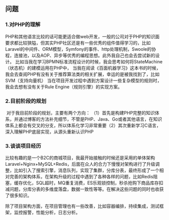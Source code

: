 ## 问题

### 1.对PHP的理解

​	PHP和其他语言比较的话可能更适合做web开发，一般的公司对于PHP的知识面要求都比较狭隘，但其实PHP社区还是有一些优秀的组件值得学习的，比如Laravel的中间件、ORM模型，Symfony的事件、http处理机制，Swoole的协程，连接池，以及AOP、异步等优秀的编程思想。此外我自己也会去尝试新的设计。
比如当我在学习BPMN标准流程设计的时候，我会思考如何将StateMachine（状态机）的建模运用在PHP中，
当我在阅读《百面机器学习》这本书的时候，我会去查阅PHP有没有关于推荐算法类的相关扩展，幸运的是被我找到了，比如SVM（支持向量机）
当在项目开发过程中遇到方案设计一些复杂模型的规则时，我会去想有没有关于Rule Engine（规则引擎）的实现方案。

### 2.目前阶段的规划

​	对于我目前阶段的规划，主要有两个方向：
​	（1）首先是构建PHP完整的知识体系，并通过博客的方法补充细节，不管是PHP、Java、Go或者其他语言，在知识体系上都会有交叉的分支，所以体系化学习非常重要
​	（2）其次重新学习C语言， 深入理解PHP底层实现，从源头重新认识PHP

### 3.谈谈项目经历

​	比较有趣的是一个B2C的商城项目，我最开始接触的时候还是采用的单体架构Laravel+Nginx+MySQL+Redis，后面在众人的合力下慢慢对架构进行了升级调整，比如引入了搜索引擎，消息队列，实现了集群，分库分表，最终形成了一个相对完善的架构体系，在架构升级的过程中遇到了各种各样的问题，比如Redis阻塞，缓存优化，SQL超时，MQ重复消费，ES乐观锁控制，秒杀抢购下商品库存扣减问题，分库分表的多维度落盘，数据一致性等等。在解决这些问题的同时也收获了很多知识。

​	除了项目架构方面，在项目管理也有一些改善，比如容器编排，持续集成，测试框架，监控报警，性能分析，日志分析。

